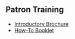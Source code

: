 ## Patron Training
* [Introductory Brochure](https://drive.google.com/file/d/1aTx7QAudAEG1EZ2dEo8KLOEG68DBWv4v/view)
* [How-To Booklet](https://drive.google.com/file/d/1Y3mN_EpIn_wYAb5b7MqZzlS7DXEW_626/view)
